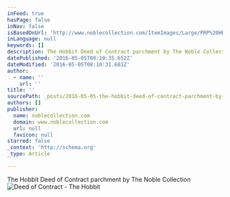 ```yaml
---
inFeed: true
hasPage: false
inNav: false
isBasedOnUrl: 'http://www.noblecollection.com/ItemImages/Large/PRP%20HB%201295.jpg'
inLanguage: null
keywords: []
description: The Hobbit Deed of Contract parchment by The Noble Collection
datePublished: '2016-05-05T08:10:35.652Z'
dateModified: '2016-05-05T08:10:31.681Z'
author:
  - name: ''
    url: ''
title: ''
sourcePath: _posts/2016-05-05-the-hobbit-deed-of-contract-parchment-by-the-noble-collectio.md
authors: []
publisher:
  name: noblecollection.com
  domain: www.noblecollection.com
  url: null
  favicon: null
starred: false
_context: 'http://schema.org'
_type: Article

---
```

The Hobbit Deed of Contract parchment by The Noble Collection
![Deed of Contract - The Hobbit ](https://s3-us-west-2.amazonaws.com/the-grid-img/p/8b947ba6ce9344488ed8a9538da979e6ee4dca77.jpg)